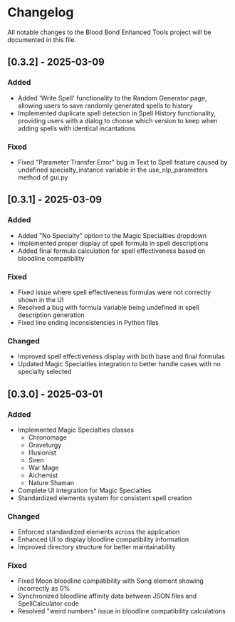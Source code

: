 # Changelog

All notable changes to the Blood Bond Enhanced Tools project will be documented in this file.

## [0.3.2] - 2025-03-09

### Added
- Added 'Write Spell' functionality to the Random Generator page, allowing users to save randomly generated spells to history
- Implemented duplicate spell detection in Spell History functionality, providing users with a dialog to choose which version to keep when adding spells with identical incantations

### Fixed
- Fixed "Parameter Transfer Error" bug in Text to Spell feature caused by undefined specialty_instance variable in the use_nlp_parameters method of gui.py

## [0.3.1] - 2025-03-09

### Added

- Added "No Specialty" option to the Magic Specialties dropdown
- Implemented proper display of spell formula in spell descriptions
- Added final formula calculation for spell effectiveness based on bloodline compatibility

### Fixed
- Fixed issue where spell effectiveness formulas were not correctly shown in the UI
- Resolved a bug with formula variable being undefined in spell description generation
- Fixed line ending inconsistencies in Python files

### Changed
- Improved spell effectiveness display with both base and final formulas
- Updated Magic Specialties integration to better handle cases with no specialty selected

## [0.3.0] - 2025-03-01

### Added

- Implemented Magic Specialties classes
  - Chronomage
  - Graveturgy
  - Illusionist
  - Siren
  - War Mage
  - Alchemist
  - Nature Shaman
- Complete UI integration for Magic Specialties
- Standardized elements system for consistent spell creation

### Changed
- Enforced standardized elements across the application
- Enhanced UI to display bloodline compatibility information
- Improved directory structure for better maintainability

### Fixed
- Fixed Moon bloodline compatibility with Song element showing incorrectly as 0%
- Synchronized bloodline affinity data between JSON files and SpellCalculator code
- Resolved "weird numbers" issue in bloodline compatibility calculations

